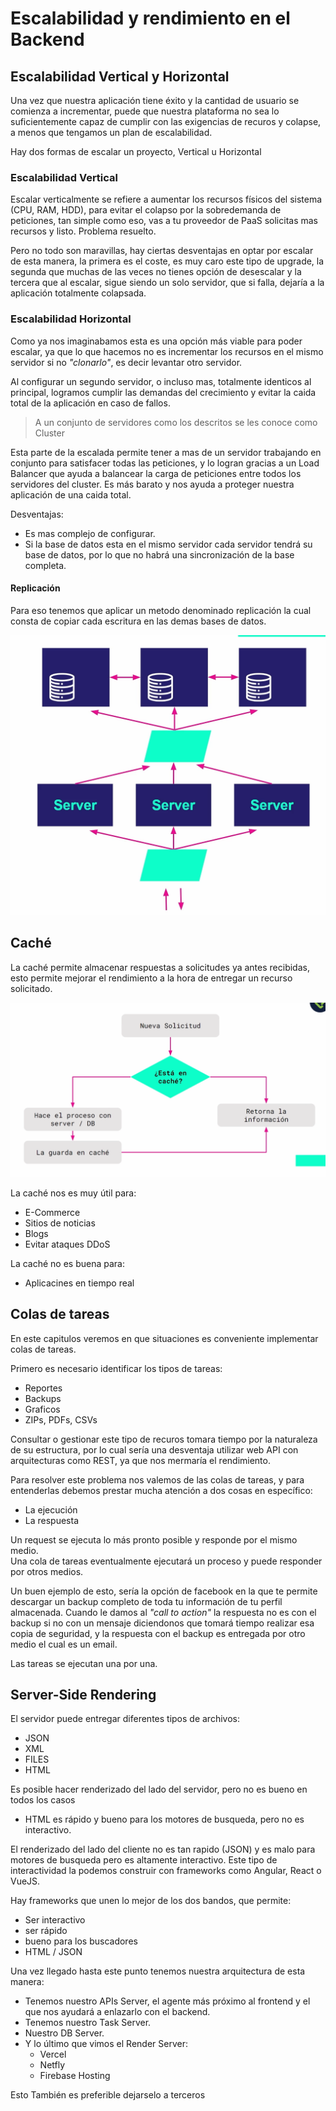 # Escalabilidad y rendimiento en el Backend

## Escalabilidad Vertical y Horizontal

Una vez que nuestra aplicación tiene éxito y la cantidad de usuario se comienza a incrementar, puede que nuestra plataforma no sea lo suficientemente capaz de cumplir con las exigencias de recuros y colapse, a menos que tengamos un plan de escalabilidad.

Hay dos formas de escalar un proyecto, Vertical u Horizontal

### Escalabilidad Vertical

Escalar verticalmente se refiere a aumentar los recursos físicos del sistema (CPU, RAM, HDD), para evitar el colapso por la sobredemanda de peticiones, tan simple como eso, vas a tu proveedor de PaaS solicitas mas recursos y listo. Problema resuelto.

Pero no todo son maravillas, hay ciertas desventajas en optar por escalar de esta manera, la primera es el coste, es muy caro este tipo de upgrade, la segunda que muchas de las veces no tienes opción de desescalar y la tercera que al escalar, sigue siendo un solo servidor, que si falla, dejaría a la aplicación totalmente colapsada.

### Escalabilidad Horizontal

Como ya nos imaginabamos esta es una opción más viable para poder escalar, ya que lo que hacemos no es incrementar los recursos en el mismo servidor si no _"clonarlo"_, es decir levantar otro servidor.

Al configurar un segundo servidor, o incluso mas, totalmente identicos al principal, logramos cumplir las demandas del crecimiento y evitar la caida total de la aplicación en caso de fallos.

> A un conjunto de servidores como los descritos se les conoce como Cluster

Esta parte de la escalada permite tener a mas de un servidor trabajando en conjunto para satisfacer todas las peticiones, y lo logran gracias a un Load Balancer que ayuda a balancear la carga de peticiones entre todos los servidores del cluster. Es más barato y nos ayuda a proteger nuestra aplicación de una caida total.

Desventajas:

- Es mas complejo de configurar.
- Si la base de datos esta en el mismo servidor cada servidor tendrá su base de datos, por lo que no habrá una sincronización de la base completa.

#### Replicación

Para eso tenemos que aplicar un metodo denominado replicación la cual consta de copiar cada escritura en las demas bases de datos.

![replica](./assets/Screenshot%202025-01-18%20152104.png)

## Caché

La caché permite almacenar respuestas a solicitudes ya antes recibidas, esto permite mejorar el rendimiento a la hora de entregar un recurso solicitado.

![cache](./assets/Screenshot%202025-01-18%20152525.png)

La caché nos es muy útil para:

- E-Commerce
- Sitios de noticias
- Blogs
- Evitar ataques DDoS

La caché no es buena para:

- Aplicacines en tiempo real

## Colas de tareas

En este capitulos veremos en que situaciones es conveniente implementar colas de tareas.

Primero es necesario identificar los tipos de tareas:

- Reportes
- Backups
- Graficos
- ZIPs, PDFs, CSVs

Consultar o gestionar este tipo de recuros tomara tiempo por la naturaleza de su estructura, por lo cual sería una desventaja utilizar web API con arquitecturas como REST, ya que nos mermaría el rendimiento.

Para resolver este problema nos valemos de las colas de tareas, y para entenderlas debemos prestar mucha atención a dos cosas en específico:

- La ejecución
- La respuesta

Un request se ejecuta lo más pronto posible y responde por el mismo medio.  
Una cola de tareas eventualmente ejecutará un proceso y puede responder por otros medios.

Un buen ejemplo de esto, sería la opción de facebook en la que te permite descargar un backup completo de toda tu información de tu perfil almacenada. Cuando le damos al _"call to action"_ la respuesta no es con el backup si no con un mensaje diciendonos que tomará tiempo realizar esa copia de seguridad, y la respuesta con el backup es entregada por otro medio el cual es un email.

Las tareas se ejecutan una por una.

## Server-Side Rendering

El servidor puede entregar diferentes tipos de archivos:

- JSON
- XML
- FILES
- HTML

Es posible hacer renderizado del lado del servidor, pero no es bueno en todos los casos

- HTML es rápido y bueno para los motores de busqueda, pero no es interactivo.

El renderizado del lado del cliente no es tan rapido (JSON) y es malo para motores de busqueda pero es altamente interactivo. Este tipo de interactividad la podemos construir con frameworks como Angular, React o VueJS.

Hay frameworks que unen lo mejor de los dos bandos, que permite:

- Ser interactivo
- ser rápido
- bueno para los buscadores
- HTML / JSON

Una vez llegado hasta este punto tenemos nuestra arquitectura de esta manera:

- Tenemos nuestro APIs Server, el agente más próximo al frontend y el que nos ayudará a enlazarlo con el backend.
- Tenemos nuestro Task Server.
- Nuestro DB Server.
- Y lo último que vimos el Render Server:
  - Vercel
  - Netfly
  - Firebase Hosting

Esto También es preferible dejarselo a terceros